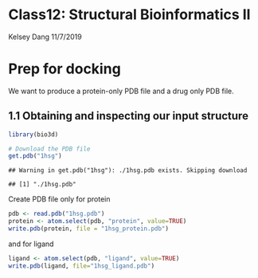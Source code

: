 Class12: Structural Bioinformatics II
================
Kelsey Dang
11/7/2019

# Prep for docking

We want to produce a protein-only PDB file and a drug only PDB file.

## 1.1 Obtaining and inspecting our input structure

``` r
library(bio3d)

# Download the PDB file
get.pdb("1hsg")
```

    ## Warning in get.pdb("1hsg"): ./1hsg.pdb exists. Skipping download

    ## [1] "./1hsg.pdb"

Create PDB file only for protein

``` r
pdb <- read.pdb("1hsg.pdb")
protein <- atom.select(pdb, "protein", value=TRUE)
write.pdb(protein, file = "1hsg_protein.pdb")
```

and for ligand

``` r
ligand <- atom.select(pdb, "ligand", value=TRUE)
write.pdb(ligand, file="1hsg_ligand.pdb")
```
